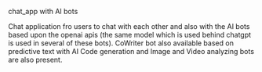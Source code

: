 chat_app with AI bots

Chat application fro users to chat with each other and also with the AI bots based upon the openai apis (the same model which is used behind chatgpt is used in several of these bots).
CoWriter bot also available based on predictive text with AI
Code generation and Image and Video analyzing bots are also present.

